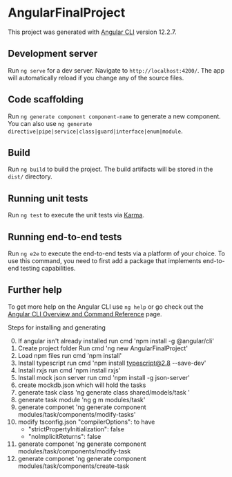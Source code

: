 # AngularFinalProject

This project was generated with [Angular CLI](https://github.com/angular/angular-cli) version 12.2.7.

## Development server

Run `ng serve` for a dev server. Navigate to `http://localhost:4200/`. The app will automatically reload if you change any of the source files.

## Code scaffolding

Run `ng generate component component-name` to generate a new component. You can also use `ng generate directive|pipe|service|class|guard|interface|enum|module`.

## Build

Run `ng build` to build the project. The build artifacts will be stored in the `dist/` directory.

## Running unit tests

Run `ng test` to execute the unit tests via [Karma](https://karma-runner.github.io).

## Running end-to-end tests

Run `ng e2e` to execute the end-to-end tests via a platform of your choice. To use this command, you need to first add a package that implements end-to-end testing capabilities.

## Further help

To get more help on the Angular CLI use `ng help` or go check out the [Angular CLI Overview and Command Reference](https://angular.io/cli) page.

Steps for installing and generating

0. If angular isn't already installed run cmd 'npm install -g @angular/cli'
1. Create project folder Run cmd 'ng new AngularFinalProject'
2. Load npm files run cmd 'npm install'
3. Install typescript run cmd 'npm install typescript@2.8 --save-dev'
4. Install rxjs run cmd 'npm install rxjs'
5. Install mock json server run cmd 'npm install -g json-server'
6. create mockdb.json which will hold the tasks
7. generate task class 'ng generate class shared/models/task '
8. generate task module 'ng g m modules/task'
9. generate componet 'ng generate component modules/task/components/modify-tasks'
10. modify tsconfig.json "compilerOptions": to have
	- "strictPropertyInitialization": false
	- "noImplicitReturns": false
11. generate componet 'ng generate component modules/task/components/modify-task
12. generate componet 'ng generate component modules/task/components/create-task

